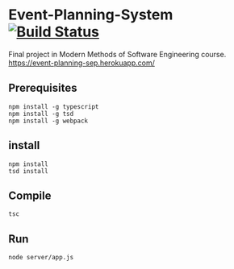 # Event-Planning-System [![Build Status](https://travis-ci.org/reginbald/Event-Planning-System.svg?branch=master)](https://travis-ci.org/reginbald/Event-Planning-System)
Final project in Modern Methods of Software Engineering course.
https://event-planning-sep.herokuapp.com/

## Prerequisites
```
npm install -g typescript
npm install -g tsd
npm install -g webpack
```

## install
```
npm install
tsd install
```

## Compile
```
tsc
```

## Run

```
node server/app.js
```
